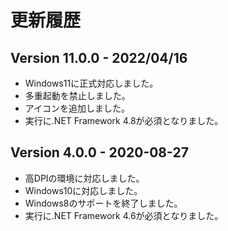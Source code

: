 # 更新履歴

## Version 11.0.0 - 2022/04/16

- Windows11に正式対応しました。
- 多重起動を禁止しました。
- アイコンを追加しました。
- 実行に.NET Framework 4.8が必須となりました。

## Version 4.0.0 - 2020-08-27

- 高DPIの環境に対応しました。
- Windows10に対応しました。
- Windows8のサポートを終了しました。
- 実行に.NET Framework 4.6が必須となりました。